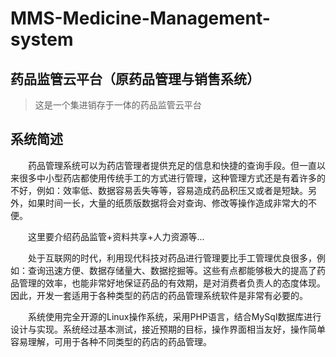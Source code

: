 # MMS-Medicine-Management-system
## 药品监管云平台（原药品管理与销售系统）
> 这是一个集进销存于一体的药品监管云平台

## 系统简述
　　药品管理系统可以为药店管理者提供充足的信息和快捷的查询手段。但一直以来很多中小型药店都使用传统手工的方式进行管理，这种管理方式还是有着许多的不好，例如：效率低、数据容易丢失等等，容易造成药品积压又或者是短缺。另外，如果时间一长，大量的纸质版数据将会对查询、修改等操作造成非常大的不便。

　　这里要介绍药品监管+资料共享+人力资源等...

　　处于互联网的时代，利用现代科技对药品进行管理要比手工管理优良很多，例如：查询迅速方便、数据存储量大、数据挖掘等。这些有点都能够极大的提高了药品管理的效率，也能非常好地保证药品的有效期，是对消费者负责人的态度体现。因此，开发一套适用于各种类型的药店的药品管理系统软件是非常有必要的。

　　系统使用完全开源的Linux操作系统，采用PHP语言，结合MySql数据库进行设计与实现。系统经过基本测试，接近预期的目标，操作界面相当友好，操作简单容易理解，可用于各种不同类型的药店的药品管理。
